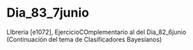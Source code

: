 # Dia_83_7junio
LIbreria [e1072], EjercicioCOmplementario al del Dia_82_6junio (Continuación del tema de Clasificadores Bayesianos)

